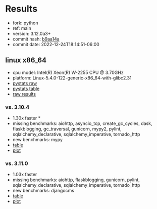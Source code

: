 # Results

- fork: python
- ref: main
- version: 3.12.0a3+
- commit hash: [b9aa14a](https://github.com/python/cpython/commit/b9aa14a)
- commit date: 2022-12-24T18:14:51-06:00

## linux x86_64

- cpu model: Intel(R) Xeon(R) W-2255 CPU @ 3.70GHz
- platform: Linux-5.4.0-122-generic-x86_64-with-glibc2.31
- [pystats raw](bm-20221224-linux-x86_64-python-main-3.12.0a3%2B-b9aa14a-pystats.json)
- [pystats table](bm-20221224-linux-x86_64-python-main-3.12.0a3%2B-b9aa14a-pystats.md)
- [raw results](bm-20221224-linux-x86_64-python-main-3.12.0a3%2B-b9aa14a.json)

### vs. 3.10.4

- 1.30x faster \*
- missing benchmarks: aiohttp, asyncio_tcp, create_gc_cycles, dask, flaskblogging, gc_traversal, gunicorn, mypy2, pylint, sqlalchemy_declarative, sqlalchemy_imperative, tornado_http
- new benchmarks: mypy
- [table](bm-20221224-linux-x86_64-python-main-3.12.0a3%2B-b9aa14a-vs-3.10.4.md)
- [plot](bm-20221224-linux-x86_64-python-main-3.12.0a3%2B-b9aa14a-vs-3.10.4.png)

### vs. 3.11.0

- 1.03x faster
- missing benchmarks: aiohttp, flaskblogging, gunicorn, pylint, sqlalchemy_declarative, sqlalchemy_imperative, tornado_http
- new benchmarks: djangocms
- [table](bm-20221224-linux-x86_64-python-main-3.12.0a3%2B-b9aa14a-vs-3.11.0.md)
- [plot](bm-20221224-linux-x86_64-python-main-3.12.0a3%2B-b9aa14a-vs-3.11.0.png)

